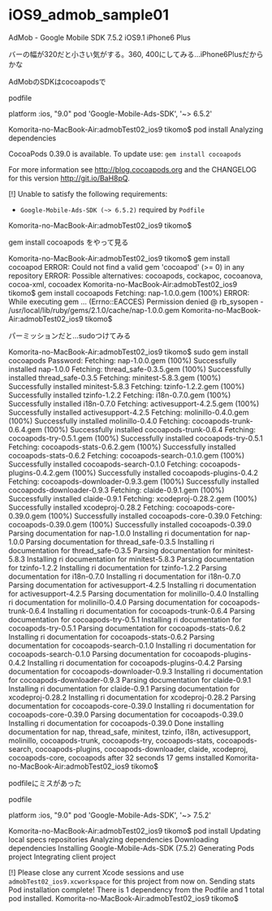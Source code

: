 # iOS9_admob_sample01

AdMob - Google Mobile SDK 7.5.2
iOS9.1
iPhone6 Plus

バーの幅が320だと小さい気がする。360, 400にしてみる...iPhone6Plusだからかな

AdMobのSDKはcocoapodsで

podfile

platform :ios, "9.0"
pod 'Google-Mobile-Ads-SDK', '~> 6.5.2'



Komorita-no-MacBook-Air:admobTest02_ios9 tikomo$ pod install
Analyzing dependencies

CocoaPods 0.39.0 is available.
To update use: `gem install cocoapods`

For more information see http://blog.cocoapods.org
and the CHANGELOG for this version http://git.io/BaH8pQ.

[!] Unable to satisfy the following requirements:

- `Google-Mobile-Ads-SDK (~> 6.5.2)` required by `Podfile`

Komorita-no-MacBook-Air:admobTest02_ios9 tikomo$ 

gem install cocoapods をやって見る

Komorita-no-MacBook-Air:admobTest02_ios9 tikomo$ gem install cocoapod
ERROR:  Could not find a valid gem 'cocoapod' (>= 0) in any repository
ERROR:  Possible alternatives: cocoapods, cockapoc, cocoanova, cocoa-xml, cocoadex
Komorita-no-MacBook-Air:admobTest02_ios9 tikomo$ gem install cocoapods
Fetching: nap-1.0.0.gem (100%)
ERROR:  While executing gem ... (Errno::EACCES)
    Permission denied @ rb_sysopen - /usr/local/lib/ruby/gems/2.1.0/cache/nap-1.0.0.gem
Komorita-no-MacBook-Air:admobTest02_ios9 tikomo$

パーミッションだと...sudoつけてみる

Komorita-no-MacBook-Air:admobTest02_ios9 tikomo$ sudo gem install cocoapods
Password:
Fetching: nap-1.0.0.gem (100%)
Successfully installed nap-1.0.0
Fetching: thread_safe-0.3.5.gem (100%)
Successfully installed thread_safe-0.3.5
Fetching: minitest-5.8.3.gem (100%)
Successfully installed minitest-5.8.3
Fetching: tzinfo-1.2.2.gem (100%)
Successfully installed tzinfo-1.2.2
Fetching: i18n-0.7.0.gem (100%)
Successfully installed i18n-0.7.0
Fetching: activesupport-4.2.5.gem (100%)
Successfully installed activesupport-4.2.5
Fetching: molinillo-0.4.0.gem (100%)
Successfully installed molinillo-0.4.0
Fetching: cocoapods-trunk-0.6.4.gem (100%)
Successfully installed cocoapods-trunk-0.6.4
Fetching: cocoapods-try-0.5.1.gem (100%)
Successfully installed cocoapods-try-0.5.1
Fetching: cocoapods-stats-0.6.2.gem (100%)
Successfully installed cocoapods-stats-0.6.2
Fetching: cocoapods-search-0.1.0.gem (100%)
Successfully installed cocoapods-search-0.1.0
Fetching: cocoapods-plugins-0.4.2.gem (100%)
Successfully installed cocoapods-plugins-0.4.2
Fetching: cocoapods-downloader-0.9.3.gem (100%)
Successfully installed cocoapods-downloader-0.9.3
Fetching: claide-0.9.1.gem (100%)
Successfully installed claide-0.9.1
Fetching: xcodeproj-0.28.2.gem (100%)
Successfully installed xcodeproj-0.28.2
Fetching: cocoapods-core-0.39.0.gem (100%)
Successfully installed cocoapods-core-0.39.0
Fetching: cocoapods-0.39.0.gem (100%)
Successfully installed cocoapods-0.39.0
Parsing documentation for nap-1.0.0
Installing ri documentation for nap-1.0.0
Parsing documentation for thread_safe-0.3.5
Installing ri documentation for thread_safe-0.3.5
Parsing documentation for minitest-5.8.3
Installing ri documentation for minitest-5.8.3
Parsing documentation for tzinfo-1.2.2
Installing ri documentation for tzinfo-1.2.2
Parsing documentation for i18n-0.7.0
Installing ri documentation for i18n-0.7.0
Parsing documentation for activesupport-4.2.5
Installing ri documentation for activesupport-4.2.5
Parsing documentation for molinillo-0.4.0
Installing ri documentation for molinillo-0.4.0
Parsing documentation for cocoapods-trunk-0.6.4
Installing ri documentation for cocoapods-trunk-0.6.4
Parsing documentation for cocoapods-try-0.5.1
Installing ri documentation for cocoapods-try-0.5.1
Parsing documentation for cocoapods-stats-0.6.2
Installing ri documentation for cocoapods-stats-0.6.2
Parsing documentation for cocoapods-search-0.1.0
Installing ri documentation for cocoapods-search-0.1.0
Parsing documentation for cocoapods-plugins-0.4.2
Installing ri documentation for cocoapods-plugins-0.4.2
Parsing documentation for cocoapods-downloader-0.9.3
Installing ri documentation for cocoapods-downloader-0.9.3
Parsing documentation for claide-0.9.1
Installing ri documentation for claide-0.9.1
Parsing documentation for xcodeproj-0.28.2
Installing ri documentation for xcodeproj-0.28.2
Parsing documentation for cocoapods-core-0.39.0
Installing ri documentation for cocoapods-core-0.39.0
Parsing documentation for cocoapods-0.39.0
Installing ri documentation for cocoapods-0.39.0
Done installing documentation for nap, thread_safe, minitest, tzinfo, i18n, activesupport, molinillo, cocoapods-trunk, cocoapods-try, cocoapods-stats, cocoapods-search, cocoapods-plugins, cocoapods-downloader, claide, xcodeproj, cocoapods-core, cocoapods after 32 seconds
17 gems installed
Komorita-no-MacBook-Air:admobTest02_ios9 tikomo$ 


podfileにミスがあった


podfile

platform :ios, "9.0"
pod 'Google-Mobile-Ads-SDK', '~> 7.5.2'



Komorita-no-MacBook-Air:admobTest02_ios9 tikomo$ pod install
Updating local specs repositories
Analyzing dependencies
Downloading dependencies
Installing Google-Mobile-Ads-SDK (7.5.2)
Generating Pods project
Integrating client project

[!] Please close any current Xcode sessions and use `admobTest02_ios9.xcworkspace` for this project from now on.
Sending stats
Pod installation complete! There is 1 dependency from the Podfile and 1 total pod installed.
Komorita-no-MacBook-Air:admobTest02_ios9 tikomo$ 


